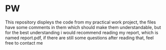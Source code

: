 # PW
This repository displeys the code from my practical work project, the files have some comments in them which should make them understandable, but for the best understanding i would recommend reading my report, which is named report.pdf, if there are still some questions after reading that, feel free to contact me
